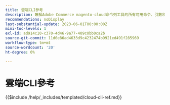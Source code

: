```yaml
---
title: 雲端CLI參考
description: 瞭解Adobe Commerce magento-cloud命令列工具的所有可用命令、引數和選項。
recommendations: noDisplay
last-substantial-update: 2023-06-01T00:00:00Z
mini-toc-levels: 1
exl-id: ad914c10-c370-4d46-9a77-409c0bb0ca2b
source-git-commit: 11d0e86ad4633d9c4232474b9921ed491f285969
workflow-type: tm+mt
source-wordcount: '20'
ht-degree: 0%

---
```


# 雲端CLI參考

{{$include /help/_includes/templated/cloud-cli-ref.md}}

<!-- Last updated from includes: 2025-10-08 16:18:12 -->
